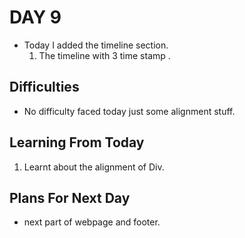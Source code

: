 # DAY 9
- Today I added the timeline section.
    1. The timeline with 3 time stamp .
    


## Difficulties

- No difficulty faced today just some alignment stuff.

## Learning From Today

1. Learnt about the alignment of Div.

## Plans For Next Day

- next part of webpage and footer.